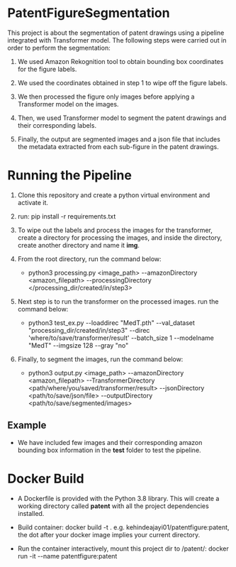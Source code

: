 # PatentFigureSegmentation
This project is about the segmentation of patent drawings using a pipeline integrated with Transformer model. 
The following steps were carried out in order to perform the segmentation:

1. We used Amazon Rekognition tool to obtain bounding box coordinates for the figure labels.

2. We used the coordinates obtained in step 1 to wipe off the figure labels.

3. We then processed the figure only images before applying a Transformer model on the images.

4. Then, we used Transformer model to segment the patent drawings and their corresponding labels.

5. Finally, the output are segmented images and a json file that includes the metadata extracted from each sub-figure in the patent drawings.

# Running the Pipeline
1.  Clone this repository and create a python virtual environment and activate it.
2. run: pip install -r requirements.txt
3. To wipe out the labels and process the images for the transformer, create a directory for processing the images, and inside the directory, create another directory and name it **img**.
4. From the root directory, run the command below:
      - python3 processing.py <image_path> --amazonDirectory <amazon_filepath> --processingDirectory </processing_dir/created/in/step3>

5. Next step is to run the transformer on the processed images. run the command below:
    - python3 test_ex.py --loaddirec "MedT.pth" --val_dataset "processing_dir/created/in/step3" --direc 'where/to/save/transformer/result' --batch_size 1 --modelname "MedT" --imgsize 128 --gray "no"

6. Finally, to segment the images, run the command below:
    - python3 output.py <image_path> --amazonDirectory <amazon_filepath> --TransformerDirectory <path/where/you/saved/transformer/result> --jsonDirectory <path/to/save/json/file> --outputDirectory <path/to/save/segmented/images>

## Example
- We have included few images and their corresponding amazon bounding box information in the **test** folder to test the pipeline.  

# Docker Build
- A Dockerfile is provided with the Python 3.8 library. This will create a working directory called **patent** with all the 
project dependencies installed.

- Build container: docker build -t <name-of-image> . e.g. kehindeajayi01/patentfigure:patent, the dot after your docker image implies your current directory.

- Run the container interactively, mount this project dir to /patent/: docker run -it --name <patent> patentfigure:patent

